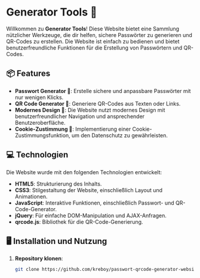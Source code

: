 # Generator Tools 🚀

Willkommen zu **Generator Tools**! Diese Website bietet eine Sammlung nützlicher Werkzeuge, die dir helfen, sichere Passwörter zu generieren und QR-Codes zu erstellen. Die Website ist einfach zu bedienen und bietet benutzerfreundliche Funktionen für die Erstellung von Passwörtern und QR-Codes.

## 📦 Features

- **Passwort Generator 🔐**: Erstelle sichere und anpassbare Passwörter mit nur wenigen Klicks.
- **QR Code Generator 📲**: Generiere QR-Codes aus Texten oder Links.
- **Modernes Design 🎨**: Die Website nutzt modernes Design mit benutzerfreundlicher Navigation und ansprechender Benutzeroberfläche.
- **Cookie-Zustimmung 🍪**: Implementierung einer Cookie-Zustimmungsfunktion, um den Datenschutz zu gewährleisten.

## 💻 Technologien

Die Website wurde mit den folgenden Technologien entwickelt:

- **HTML5**: Strukturierung des Inhalts.
- **CSS3**: Stilgestaltung der Website, einschließlich Layout und Animationen.
- **JavaScript**: Interaktive Funktionen, einschließlich Passwort- und QR-Code-Generator.
- **jQuery**: Für einfache DOM-Manipulation und AJAX-Anfragen.
- **qrcode.js**: Bibliothek für die QR-Code-Generierung.

## 🖥️ Installation und Nutzung

1. **Repository klonen**:
   ```bash
   git clone https://github.com/kreboy/passwort-qrcode-generator-website.git
